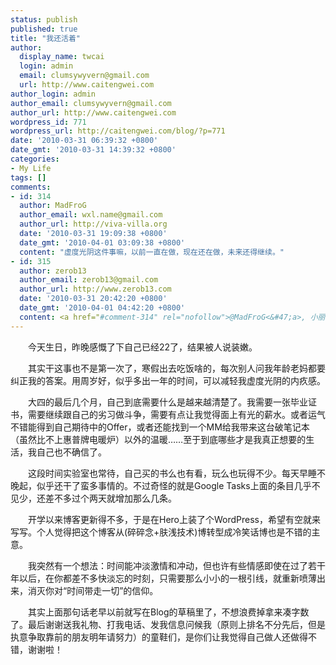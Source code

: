```yaml
---
status: publish
published: true
title: "我还活着"
author:
  display_name: twcai
  login: admin
  email: clumsywyvern@gmail.com
  url: http://www.caitengwei.com
author_login: admin
author_email: clumsywyvern@gmail.com
author_url: http://www.caitengwei.com
wordpress_id: 771
wordpress_url: http://caitengwei.com/blog/?p=771
date: '2010-03-31 06:39:32 +0800'
date_gmt: '2010-03-31 14:39:32 +0800'
categories:
- My Life
tags: []
comments:
- id: 314
  author: MadFroG
  author_email: wxl.name@gmail.com
  author_url: http://viva-villa.org
  date: '2010-03-31 19:09:38 +0800'
  date_gmt: '2010-04-01 03:09:38 +0800'
  content: "虚度光阴这件事嘛，以前一直在做，现在还在做，未来还得继续。"
- id: 315
  author: zerob13
  author_email: zerob13@gmail.com
  author_url: http://www.zerob13.com
  date: '2010-03-31 20:42:20 +0800'
  date_gmt: '2010-04-01 04:42:20 +0800'
  content: <a href="#comment-314" rel="nofollow">@MadFroG<&#47;a>, 小丽姐姐 威武
---
```

<p>　　今天生日，昨晚感慨了下自己已经22了，结果被人说装嫩。</p>
<p>　　其实干这事也不是第一次了，寒假出去吃饭啥的，每次别人问我年龄老妈都要纠正我的答案。用周岁好，似乎多出一年的时间，可以减轻我虚度光阴的内疚感。</p>
<p>　　大四的最后几个月，自己到底需要什么是越来越清楚了。我需要一张毕业证书，需要继续跟自己的劣习做斗争，需要有点让我觉得面上有光的薪水。或者运气不错能得到自己期待中的Offer，或者还能找到一个MM给我带来这台破笔记本（虽然比不上惠普牌电暖炉）以外的温暖&hellip;&hellip;至于到底哪些才是我真正想要的生活，我自己也不确信了。</p>
<p>　　这段时间实验室也常待，自己买的书么也有看，玩么也玩得不少。每天早睡不晚起，似乎还干了蛮多事情的。不过奇怪的就是Google Tasks上面的条目几乎不见少，还差不多过个两天就增加那么几条。</p>
<p>　　开学以来博客更新得不多，于是在Hero上装了个WordPress，希望有空就来写写。个人觉得把这个博客从(碎碎念+肤浅技术)博转型成冷笑话博也是不错的主意。</p>
<p>　　我突然有一个想法：时间能冲淡激情和冲动，但也许有些情感即使在过了若干年以后，在你都差不多快淡忘的时刻，只需要那么小小的一根引线，就重新喷薄出来，消灭你对&ldquo;时间带走一切&rdquo;的信仰。</p>
<p>　　其实上面那句话老早以前就写在Blog的草稿里了，不想浪费掉拿来凑字数了。最后谢谢送我礼物、打我电话、发我信息问候我（原则上排名不分先后，但是执意争取靠前的朋友明年请努力）的童鞋们，是你们让我觉得自己做人还做得不错，谢谢啦！</p>
